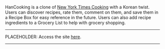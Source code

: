 HanCooking is a clone of [New York Times Cooking](https://cooking.nytimes.com/) with a Korean twist. Users can discover recipes, rate them, comment on them, and save them in a Recipe Box for easy reference in the future. Users can also add recipe ingredients to a Grocery List to help with grocery shopping.

***
PLACEHOLDER: Access the site [here](http://hancooking.heroku-app.com).

***
